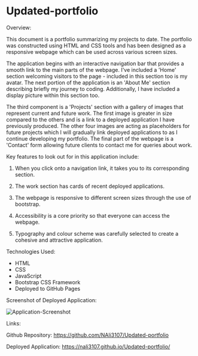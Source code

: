 # Updated-portfolio

Overview:

This document is a portfolio summarizing my projects to date. The portfolio was constructed using HTML and CSS tools and has been designed as a responsive webpage which can be used across various screen sizes.

The application begins with an interactive navigation bar that provides a smooth link to the main parts of the webpage. I've included a 'Home' section welcoming visitors to the page - included in this section too is my avatar. The next portion of the application is an 'About Me' section describing briefly my journey to coding. Additionally, I have included a display picture within this section too.

The third component is a 'Projects' section with a gallery of images that represent current and future work. The first image is greater in size compared to the others and is a link to a deployed application I have previously produced. The other four images are acting as placeholders for future projects which I will gradually link deployed applications to as I continue developing my portfolio. The final part of the webpage is a 'Contact' form allowing future clients to contact me for queries about work.

Key features to look out for in this application include:

1) When you click onto a navigation link, it takes you to its corresponding section.

2) The work section has cards of recent deployed applications.

3) The webpage is responsive to different screen sizes through the use of bootstrap.

4) Accessibility is a core priority so that everyone can access the webpage.

5) Typography and colour scheme was carefully selected to create a cohesive and attractive application.

Technologies Used:

* HTML
* CSS
* JavaScript
* Bootstrap CSS Framework
* Deployed to GitHub Pages


Screenshot of Deployed Application:

![Application-Screenshot](https://user-images.githubusercontent.com/94486765/154816757-a451149f-897b-4baf-9af5-7b34053d969a.png)



Links:

Github Repository: https://github.com/NAli3107/Updated-portfolio

Deployed Application: https://nali3107.github.io/Updated-portfolio/
